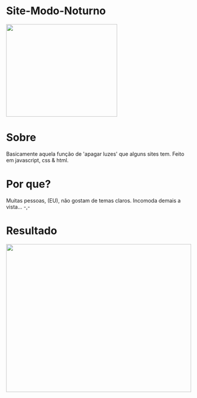 # Site-Modo-Noturno
<img src="https://user-images.githubusercontent.com/98930037/152414652-369a50d3-b39e-4f6e-89e2-ad3ebcc23526.png" height="250" width="300">

# Sobre
Basicamente aquela função de 'apagar luzes' que alguns sites tem. Feito em javascript, css & html.

# Por que?
Muitas pessoas, (EU), não gostam de temas claros. Incomoda demais a vista... -,-

# Resultado
<a href="https://htmlpreview.github.io/?https://github.com/Melotac/Site-Modo-Noturno/blob/main/index.html">
<img src="https://user-images.githubusercontent.com/98930037/152415521-bf4e4d3b-546b-44a8-a380-cc78f492cbbf.png" height="400" width="500">
